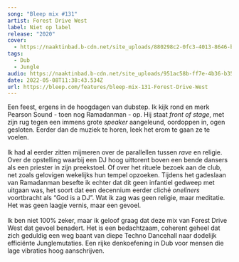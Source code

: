 ```yaml
---
song: "Bleep mix #131"
artist: Forest Drive West
label: Niet op label
release: "2020"
cover:
  - https://naaktinbad.b-cdn.net/site_uploads/880298c2-0fc3-4013-8646-b39ad7fd4dfc.jpg
tags:
  - Dub
  - Jungle
audio: https://naaktinbad.b-cdn.net/site_uploads/951ac58b-ff7e-4b36-b359-29b82a3a0cf3.mp3
date: 2022-05-08T11:38:43.534Z
url: https://bleep.com/features/bleep-mix-131-Forest-Drive-West
---
```

Een feest, ergens in de hoogdagen van dubstep. Ik kijk rond en merk Pearson Sound - toen nog Ramadanman - op. Hij staat *front of stage*, met zijn rug tegen een immens grote *speaker* aangeleund, oordoppen in, ogen gesloten. Eerder dan de muziek te horen, leek het erom te gaan ze te voelen.\
\
Ik had al eerder zitten mijmeren over de parallellen tussen *rave* en religie. Over de opstelling waarbij een DJ hoog uittorent boven een bende dansers als een priester in zijn preekstoel. Of over het rituele bezoek aan de club, net zoals gelovigen wekelijks hun tempel opzoeken. Tijdens het gadeslaan van Ramadanman besefte ik echter dat dit geen infantiel gedweep met uitgaan was, het soort dat een decennium eerder cliché *oneliners* voortbracht als “God is a DJ”. Wat ik zag was geen religie, maar meditatie. Het was geen laagje vernis, maar een gevoel.\
\
Ik ben niet 100% zeker, maar ik geloof graag dat deze mix van Forest Drive West dat gevoel benadert. Het is een bedachtzaam, coherent geheel dat zich geduldig een weg baant van diepe Techno Dancehall naar dodelijk efficiënte Junglemutaties. Een rijke denkoefening in Dub voor mensen die lage vibraties hoog aanschrijven.